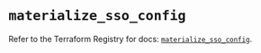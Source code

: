 # `materialize_sso_config`

Refer to the Terraform Registry for docs: [`materialize_sso_config`](https://registry.terraform.io/providers/materializeinc/materialize/0.9.1/docs/resources/sso_config).
